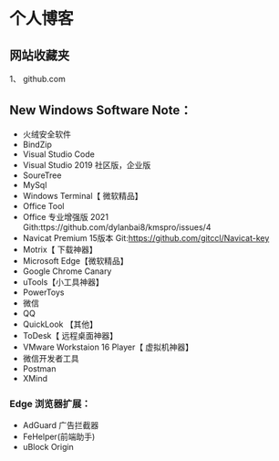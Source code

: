 # 个人博客
## 网站收藏夹
1、 github.com
## New Windows Software Note：
+ 火绒安全软件
+ BindZip
+ Visual Studio Code
+ Visual Studio 2019 社区版，企业版
+ SoureTree 
+ MySql
+ Windows Terminal【 微软精品】
+ Office Tool 
+ Office 专业增强版 2021 Gith:ttps://github.com/dylanbai8/kmspro/issues/4 
+ Navicat Premium 15版本 Git:https://github.com/gitccl/Navicat-key
+ Motrix【 下载神器】
+ Microsoft Edge【微软精品】
+ Google Chrome Canary
+ uTools【小工具神器】
+ PowerToys
+ 微信
+ QQ
+ QuickLook 【其他】
+ ToDesk【 远程桌面神器】
+ VMware Workstaion 16 Player【 虚拟机神器】
+ 微信开发者工具
+ Postman
+ XMind

### Edge 浏览器扩展：
+ AdGuard 广告拦截器
+ FeHelper(前端助手)
+ uBlock Origin
